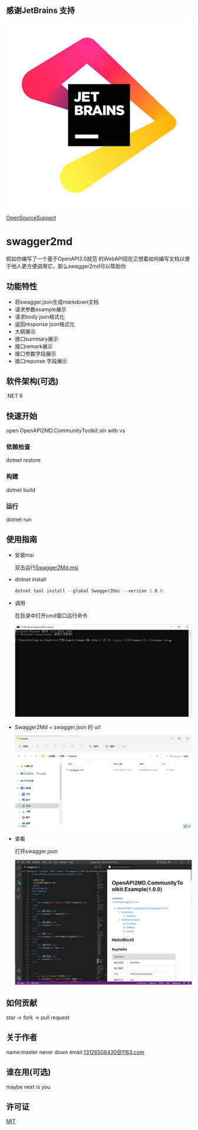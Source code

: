 ## 感谢JetBrains 支持
![](/docs/jb_beam.png)

[OpenSourceSupport](https://jb.gg/OpenSourceSupport)

# swagger2md

假如你编写了一个基于OpenAPI3.0规范 的WebAPI现在正想着如何编写文档以便于他人更方便调用它，那么swagger2md可以帮助你

## 功能特性

- 将swagger.json生成markdown文档
- 请求参数example展示
- 请求body json格式化
- 返回response json格式化
- 大纲展示
- 接口summary展示
- 接口remark展示
- 接口参数字段展示
- 接口reponse 字段展示

## 软件架构(可选)

.NET 6

## 快速开始
open OpenAPI2MD.CommunityToolkit.sln with vs

### 依赖检查
dotnet restore
<!-- 描述该项目的依赖，比如依赖的包、工具或者其他任何依赖项 -->

### 构建
dotnet build
<!-- 描述如何构建该项目 -->

### 运行
dotnet run
<!-- 描述如何运行该项目 -->

## 使用指南
- 安装msi

    双击运行[Swagger2Md.msi](https://gitee.com/galacode/OpenAPI2MD.CommunityToolkit/releases/tag/7.5.0)

- dotnet install

    ``` cs
    dotnet tool install --global Swagger2Doc --version 1.0.0
    ```
- 调用

    在目录中打开cmd窗口运行命令

    ![](/docs/Snipaste_2022-10-18_19-07-05.png)

- Swagger2Md + swagger.json 的 url

    ![](/docs/Snipaste_2022-10-18_19-07-39.png)

- 查看


    打开swagger.json

    ![](/docs/Snipaste_2022-10-18_19-09-19.png)
<!-- 描述如何使用该项目 -->

## 如何贡献
star -> fork -> pull request
<!-- 告诉其他开发者如果给该项目贡献源码 -->



## 关于作者
name:master never down
email:13126506430@1163.com
<!-- 这里写上项目作者 -->

## 谁在用(可选)
maybe next is you
<!-- 可以列出使用本项目的其他有影响力的项目，算是给项目打个广告吧 -->

## 许可证
[MIT](https://gitee.com/galacode/OpenAPI2MD.CommunityToolkit/blob/main/LICENSE)
<!-- 这里链接上该项目的开源许可证 -->